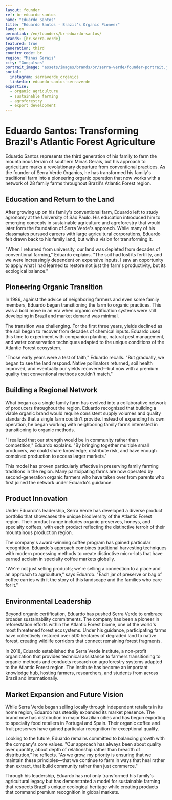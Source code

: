 ```yaml
---
layout: founder
ref: br-eduardo-santos
name: "Eduardo Santos"
title: "Eduardo Santos - Brazil's Organic Pioneer"
lang: en
permalink: /en/founders/br-eduardo-santos/
brands: [br-serra-verde]
featured: true
generation: third
country_code: br
region: "Minas Gerais"
city: "Gonçalves"
portrait_image: "assets/images/brands/br/serra-verde/founder-portrait.jpg"
social:
  instagram: serraverde_organics
  linkedin: eduardo-santos-serraverde
expertise:
  - organic agriculture
  - sustainable farming
  - agroforestry
  - export development
---
```


# Eduardo Santos: Transforming Brazil's Atlantic Forest Agriculture

Eduardo Santos represents the third generation of his family to farm the mountainous terrain of southern Minas Gerais, but his approach to agriculture marks a revolutionary departure from conventional practices. As the founder of Serra Verde Organics, he has transformed his family's traditional farm into a pioneering organic operation that now works with a network of 28 family farms throughout Brazil's Atlantic Forest region.

## Education and Return to the Land

After growing up on his family's conventional farm, Eduardo left to study agronomy at the University of São Paulo. His education introduced him to emerging concepts in sustainable agriculture and agroforestry that would later form the foundation of Serra Verde's approach. While many of his classmates pursued careers with large agricultural corporations, Eduardo felt drawn back to his family land, but with a vision for transforming it.

"When I returned from university, our land was depleted from decades of conventional farming," Eduardo explains. "The soil had lost its fertility, and we were increasingly dependent on expensive inputs. I saw an opportunity to apply what I had learned to restore not just the farm's productivity, but its ecological balance."

## Pioneering Organic Transition

In 1986, against the advice of neighboring farmers and even some family members, Eduardo began transitioning the farm to organic practices. This was a bold move in an era when organic certification systems were still developing in Brazil and market demand was minimal.

The transition was challenging. For the first three years, yields declined as the soil began to recover from decades of chemical inputs. Eduardo used this time to experiment with companion planting, natural pest management, and water conservation techniques adapted to the unique conditions of the Atlantic Forest ecosystem.

"Those early years were a test of faith," Eduardo recalls. "But gradually, we began to see the land respond. Native pollinators returned, soil health improved, and eventually our yields recovered—but now with a premium quality that conventional methods couldn't match."

## Building a Regional Network

What began as a single family farm has evolved into a collaborative network of producers throughout the region. Eduardo recognized that building a viable organic brand would require consistent supply volumes and quality standards that a single farm couldn't provide. Instead of expanding his own operation, he began working with neighboring family farms interested in transitioning to organic methods.

"I realized that our strength would be in community rather than competition," Eduardo explains. "By bringing together multiple small producers, we could share knowledge, distribute risk, and have enough combined production to access larger markets."

This model has proven particularly effective in preserving family farming traditions in the region. Many participating farms are now operated by second-generation organic farmers who have taken over from parents who first joined the network under Eduardo's guidance.

## Product Innovation

Under Eduardo's leadership, Serra Verde has developed a diverse product portfolio that showcases the unique biodiversity of the Atlantic Forest region. Their product range includes organic preserves, honeys, and specialty coffees, with each product reflecting the distinctive terroir of their mountainous production region.

The company's award-winning coffee program has gained particular recognition. Eduardo's approach combines traditional harvesting techniques with modern processing methods to create distinctive micro-lots that have earned acclaim in specialty coffee markets globally.

"We're not just selling products; we're selling a connection to a place and an approach to agriculture," says Eduardo. "Each jar of preserve or bag of coffee carries with it the story of this landscape and the families who care for it."

## Environmental Leadership

Beyond organic certification, Eduardo has pushed Serra Verde to embrace broader sustainability commitments. The company has been a pioneer in reforestation efforts within the Atlantic Forest biome, one of the world's most threatened forest ecosystems. Under his guidance, participating farms have collectively restored over 500 hectares of degraded land to native forest, creating wildlife corridors that connect remaining forest fragments.

In 2018, Eduardo established the Serra Verde Institute, a non-profit organization that provides technical assistance to farmers transitioning to organic methods and conducts research on agroforestry systems adapted to the Atlantic Forest region. The Institute has become an important knowledge hub, hosting farmers, researchers, and students from across Brazil and internationally.

## Market Expansion and Future Vision

While Serra Verde began selling locally through independent retailers in its home region, Eduardo has steadily expanded its market presence. The brand now has distribution in major Brazilian cities and has begun exporting to specialty food retailers in Portugal and Spain. Their organic coffee and fruit preserves have gained particular recognition for exceptional quality.

Looking to the future, Eduardo remains committed to balancing growth with the company's core values. "Our approach has always been about quality over quantity, about depth of relationship rather than breadth of distribution," he reflects. "As we grow, my priority is ensuring that we maintain these principles—that we continue to farm in ways that heal rather than extract, that build community rather than just commerce."

Through his leadership, Eduardo has not only transformed his family's agricultural legacy but has demonstrated a model for sustainable farming that respects Brazil's unique ecological heritage while creating products that command premium recognition in global markets.